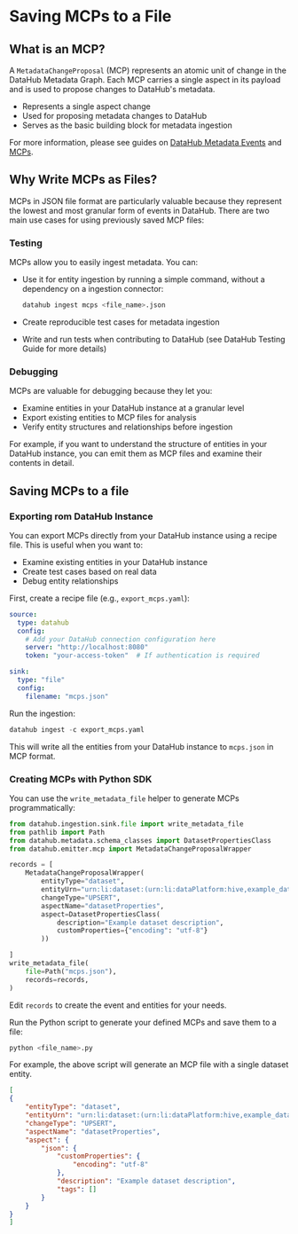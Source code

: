 # Saving MCPs to a File

## What is an MCP?

A `MetadataChangeProposal` (MCP) represents an atomic unit of change in the DataHub Metadata Graph. Each MCP carries a single aspect in its payload and is used to propose changes to DataHub's metadata. 

- Represents a single aspect change
- Used for proposing metadata changes to DataHub
- Serves as the basic building block for metadata ingestion

For more information, please see guides on [DataHub Metadata Events](../what/mxe.md) and [MCPs](mcp-mcl.md). 

## Why Write MCPs as Files?

MCPs in JSON file format are particularly valuable because they represent the lowest and most granular form of events in DataHub. There are two main use cases for using previously saved MCP files:

### Testing

MCPs allow you to easily ingest metadata. You can:

- Use it for entity ingestion by running a simple command, without a dependency on a ingestion connector:
    
    ```bash
    datahub ingest mcps <file_name>.json
    ```
    
- Create reproducible test cases for metadata ingestion
- Write and run tests when contributing to DataHub (see DataHub Testing Guide for more details)

### Debugging

MCPs are valuable for debugging because they let you:

- Examine entities in your DataHub instance at a granular level
- Export existing entities to MCP files for analysis
- Verify entity structures and relationships before ingestion

For example, if you want to understand the structure of entities in your DataHub instance, you can emit them as MCP files and examine their contents in detail.

## Saving MCPs to a file

### Exporting rom DataHub Instance

You can export MCPs directly from your DataHub instance using a recipe file. This is useful when you want to:

- Examine existing entities in your DataHub instance
- Create test cases based on real data
- Debug entity relationships

First, create a recipe file (e.g., `export_mcps.yaml`):

```yaml
source:
  type: datahub
  config:
    # Add your DataHub connection configuration here
    server: "http://localhost:8080"
    token: "your-access-token"  # If authentication is required

sink:
  type: "file"
  config:
    filename: "mcps.json"
```

Run the ingestion:

```python
datahub ingest -c export_mcps.yaml
```

This will write all the entities from your DataHub instance to `mcps.json` in MCP format.

### Creating MCPs with Python SDK

You can use the `write_metadata_file` helper to generate MCPs programmatically:

```python
from datahub.ingestion.sink.file import write_metadata_file
from pathlib import Path
from datahub.metadata.schema_classes import DatasetPropertiesClass
from datahub.emitter.mcp import MetadataChangeProposalWrapper

records = [
    MetadataChangeProposalWrapper(
        entityType="dataset",
        entityUrn="urn:li:dataset:(urn:li:dataPlatform:hive,example_dataset,PROD)",
        changeType="UPSERT",
        aspectName="datasetProperties",
        aspect=DatasetPropertiesClass(
            description="Example dataset description",
            customProperties={"encoding": "utf-8"}
        ))

]
write_metadata_file(
    file=Path("mcps.json"),
    records=records,
)
```

Edit `records` to create the event and entities for your needs.

Run the Python script to generate your defined MCPs and save them to a file:

```bash
python <file_name>.py
```

For example, the above script will generate an MCP file with a single dataset entity.

```json
[
{
    "entityType": "dataset",
    "entityUrn": "urn:li:dataset:(urn:li:dataPlatform:hive,example_dataset,PROD)",
    "changeType": "UPSERT",
    "aspectName": "datasetProperties",
    "aspect": {
        "json": {
            "customProperties": {
                "encoding": "utf-8"
            },
            "description": "Example dataset description",
            "tags": []
        }
    }
}
]
```